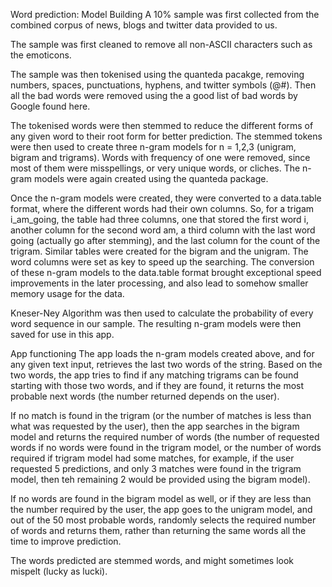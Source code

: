 <style> pre, code{ color: #DA2727; font-size: 0.94em; /* 0.94 = 0.88 + (1.00 - 0.88) / 2 */ border-radius:3px; background-color: #F8F8F8; border: 1px solid #CCC; } </style>
Word prediction: Model Building
A 10% sample was first collected from the combined corpus of news, blogs and twitter data provided to us.

The sample was first cleaned to remove all non-ASCII characters such as the emoticons.

The sample was then tokenised using the quanteda pacakge, removing numbers, spaces, punctuations, hyphens, and twitter symbols (@#). Then all the bad words were removed using the a good list of bad words by Google found here.

The tokenised words were then stemmed to reduce the different forms of any given word to their root form for better prediction. The stemmed tokens were then used to create three n-gram models for n = 1,2,3 (unigram, bigram and trigrams). Words with frequency of one were removed, since most of them were misspellings, or very unique words, or cliches. The n-gram models were again created using the quanteda package.

Once the n-gram models were created, they were converted to a data.table format, where the different words had their own columns. So, for a trigam i_am_going, the table had three columns, one that stored the first word i, another column for the second word am, a third column with the last word going (actually go after stemming), and the last column for the count of the trigram. Similar tables were created for the bigram and the unigram. The word columns were set as key to speed up the searching. The conversion of these n-gram models to the data.table format brought exceptional speed improvements in the later processing, and also lead to somehow smaller memory usage for the data.

Kneser-Ney Algorithm was then used to calculate the probability of every word sequence in our sample. The resulting n-gram models were then saved for use in this app.

App functioning
The app loads the n-gram models created above, and for any given text input, retrieves the last two words of the string. Based on the two words, the app tries to find if any matching trigrams can be found starting with those two words, and if they are found, it returns the most probable next words (the number returned depends on the user).

If no match is found in the trigram (or the number of matches is less than what was requested by the user), then the app searches in the bigram model and returns the required number of words (the number of requested words if no words were found in the trigram model, or the number of words required if trigram model had some matches, for example, if the user requested 5 predictions, and only 3 matches were found in the trigram model, then teh remaining 2 would be provided using the bigram model).

If no words are found in the bigram model as well, or if they are less than the number required by the user, the app goes to the unigram model, and out of the 50 most probable words, randomly selects the required number of words and returns them, rather than returning the same words all the time to improve prediction.

The words predicted are stemmed words, and might sometimes look mispelt (lucky as lucki).